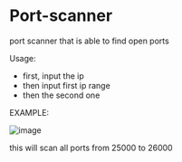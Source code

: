 # Port-scanner
port scanner that is able to find open ports

Usage:


- first, input the ip
- then input first ip range
- then the second one

EXAMPLE:

![image](https://user-images.githubusercontent.com/85068126/169378937-683a4516-4cd7-490c-8d20-debcea8731f5.png)

this will scan all ports from 25000 to 26000

